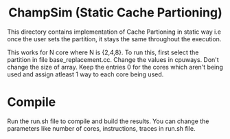 
  <h1 align="center"> ChampSim (Static Cache Partioning) </h1>
 

This directory contains implementation of Cache Partioning in static way i.e once the user sets the partition, it stays the same throughout the execution.

This works for N core where N is {2,4,8}. To run this, first select the partition in file base_replacement.cc. Change the values in cpuways. Don't change the size of array. Keep the entries 0 for the cores which aren't being used and assign atleast 1 way to each core being used. 

# Compile
Run the run.sh file to compile and build the results. You can change the parameters like number of cores, instructions, traces in run.sh file. 

